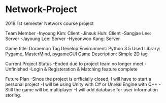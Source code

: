 # Network-Project
2018 1st semester Network course project

Team Member
-Inyoung Kim: Client
-Jinsuk Huh: Client
-Sangjae Lee: Server
-Jayoung Lee: Server
-Hyeonwoo Kang: Server


Game title: Doraemon Tag
Develop Environment: Python 3.5
Used Library: Pygame, MasterMind, pygameGUI
Game Description: Simple 2D tag

Current Project Status
-Ended due to project team no longer meet
-Unfinished
-Login & Registeration & Matching feature complete

Future Plan
-Since the project is orfficially closed, I will have to start a personal project
-I will be using Unity with C# or Unreal Engine with C++
-Still the game will be multiplayer
-I will add database for user information storing.
